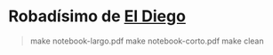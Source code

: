 Robadísimo de [El Diego](https://github.com/vmartinv/eldiego)
=======

> make notebook-largo.pdf
> make notebook-corto.pdf
> make clean